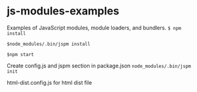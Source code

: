 # js-modules-examples
Examples of JavaScript modules, module loaders, and bundlers.
```$ npm install```

```$node_modules/.bin/jspm install```

```$npm start```

Create config.js and jspm section in package.json
```node_modules/.bin/jspm init```

html-dist.config.js
for html dist file

